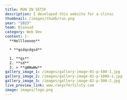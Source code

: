 ```yaml
---
title: RUN IN SETIF
description: I developed this website for a clinic
thumbnail: /images/thumb/run.png
year: "2023"
team: Djaouad
category: Web Dev
content: |-
  **Helllooooo**

  * **qsdqsdqsd**

  1. **qs**
  2. **sd**
  3. > **qWWwWw**
gallery_image_1: /images/gallery-image-01-p-500-1.jpg
gallery_image_2: /images/gallery-image-02-p-1080-1.jpg
gallery_image_3: /images/gallery-image-02-p-500-2.jpg
live_preview_link: www.ranysfertility.com
image: images/logo.png
---
```

